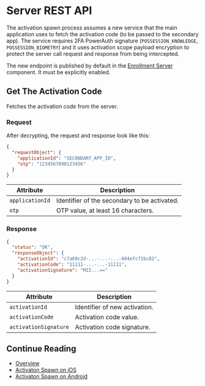 # Server REST API
<!-- TEMPLATE api -->

The activation spawn process assumes a new service that the main application uses to fetch the activation code (to be passed to the secondary app). The service requires 2FA PowerAuth signature (`POSSESSION_KNOWLEDGE`, `POSSESSION_BIOMETRY`) and it uses activation scope payload encryption to protect the server call request and response from being intercepted.

<!-- begin box info -->
The new endpoint is published by default in the [Enrollment Server](https://github.com/wultra/enrollment-server) component. It must be explicitly enabled.
<!-- end -->

<!-- begin api POST /api/activation/code -->
## Get The Activation Code

Fetches the activation code from the server.

### Request

After decrypting, the request and response look like this:

```json
{
  "requestObject": {
    "applicationId": "SECONDARY_APP_ID",
    "otp": "1234567890123456"
  }
}
```

| Attribute       | Description                                  |
|-----------------|----------------------------------------------|
| `applicationId` | Identifier of the secondary to be activated. |
| `otp`           | OTP value, at least 16 characters.           |

### Response

```json
{
  "status": "OK",
  "responseObject": {
    "activationId": "c7a69c2d-...-...-...-604efc71bc82",
    "activationCode": "11111-...-...-11111",
    "activationSignature": "MII...=="
  }
}
```

| Attribute            | Description                                  |
|----------------------|----------------------------------------------|
| `activationId`       | Identifier of new activation.                |
| `activationCode`     | Activation code value.                       |
| `activationSignature`| Activation code signature.                   |
<!-- end -->

## Continue Reading

- [Overview](Readme.md#)
- [Activaton Spawn on iOS](Activation-Spawn-on-iOS.md#)
- [Activaton Spawn on Android](Activation-Spawn-on-Android.md#)
